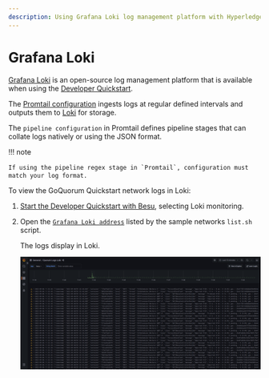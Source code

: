 ```yaml
---
description: Using Grafana Loki log management platform with Hyperledger Besu
---
```


# Grafana Loki

[Grafana Loki] is an open-source log management platform that is available when using the
[Developer Quickstart](../../tutorials/quickstart.md).

The [Promtail configuration] ingests logs at regular defined intervals and outputs them to [Loki] for storage.

The `pipeline configuration` in Promtail defines pipeline stages that can collate logs natively or using the JSON format.

!!! note

    If using the pipeline regex stage in `Promtail`, configuration must match your log format.

To view the GoQuorum Quickstart network logs in Loki:

1. [Start the Developer Quickstart with Besu](../../tutorials/quickstart.md), selecting Loki monitoring.
1. Open the [`Grafana Loki address`](http://localhost:3000/d/Ak6eXLsPxFemKYKEXfcH/quorum-logs-loki?orgId=1&var-app=besu&var-search=&from=now-15m&to=now) listed
    by the sample networks `list.sh` script.

    The logs display in Loki.

    ![Loki logs](../../../images/grafana_loki.png)

<!-- Links -->
[Promtail configuration]: https://github.com/ConsenSys/quorum-dev-quickstart/blob/master/files/common/promtail/promtail.yml
[pipeline configuration]: https://github.com/ConsenSys/quorum-dev-quickstart/blob/master/files/common/promtail/promtail.yml
[Loki]: https://github.com/ConsenSys/quorum-dev-quickstart/blob/master/files/common/loki/loki.yml
[Grafana Loki]: https://grafana.com/oss/loki/
